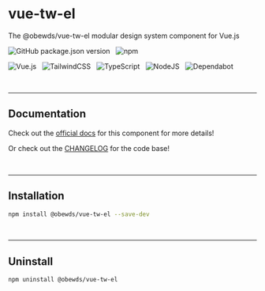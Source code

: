 # vue-tw-el

The @obewds/vue-tw-el modular design system component for Vue.js

![GitHub package.json version](https://img.shields.io/github/package-json/v/obewds/vue-tw-el?label=Github&logo=github&style=for-the-badge) &nbsp; ![npm](https://img.shields.io/npm/v/@obewds/vue-tw-el?color=%23cc3534&logo=npm&style=for-the-badge)

![Vue.js](https://img.shields.io/badge/vuejs-%2335495e.svg?style=for-the-badge&logo=vuedotjs&logoColor=%234FC08D) &nbsp; ![TailwindCSS](https://img.shields.io/badge/tailwindcss-%2338B2AC.svg?style=for-the-badge&logo=tailwind-css&logoColor=white) &nbsp; ![TypeScript](https://img.shields.io/badge/typescript-%23007ACC.svg?style=for-the-badge&logo=typescript&logoColor=white) &nbsp; ![NodeJS](https://img.shields.io/badge/node.js-6DA55F?style=for-the-badge&logo=node.js&logoColor=white) &nbsp; ![Dependabot](https://img.shields.io/badge/dependabot-025E8C?style=for-the-badge&logo=dependabot&logoColor=white)

<br>

---
## Documentation

Check out the [official docs](https://obewds.github.io/vue-tw-el/) for this component for more details!

Or check out the [CHANGELOG](https://github.com/obewds/vue-tw-el/blob/main/CHANGELOG.md) for the code base!

<br>


---
## Installation

```bash
npm install @obewds/vue-tw-el --save-dev
```

<br>


---
## Uninstall

```bash
npm uninstall @obewds/vue-tw-el
```
